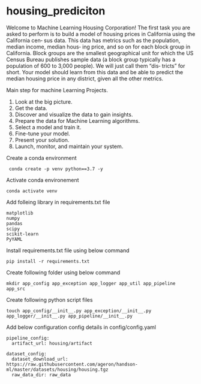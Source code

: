 # housing_prediciton
Welcome to Machine Learning Housing Corporation! The first task you are asked to perform is to build a model of housing prices in California using the California cen‐ sus data. This data has metrics such as the population, median income, median hous‐ ing price, and so on for each block group in California. Block groups are the smallest geographical unit for which the US Census Bureau publishes sample data (a block group typically has a population of 600 to 3,000 people). We will just call them “dis‐ tricts” for short. Your model should learn from this data and be able to predict the median housing price in any district, given all the other metrics.


Main step for machine Learning Projects.
1. Look at the big picture.
2. Get the data.
3. Discover and visualize the data to gain insights.
4. Prepare the data for Machine Learning algorithms.
5. Select a model and train it.
6. Fine-tune your model.
7. Present your solution.
8. Launch, monitor, and maintain your system.

Create a conda environment
```
 conda create -p venv python==3.7 -y
```
Activate conda environement
```
conda activate venv
```

Add folleing library in requirements.txt file
```
matplotlib
numpy
pandas
scipy 
scikit-learn
PyYAML
```
Install requirements.txt file using below command
```
pip install -r requirements.txt
```

Create following folder using below command
```
mkdir app_config app_exception app_logger app_util app_pipeline app_src
```

Create following python script files
```
touch app_config/__init__.py app_exception/__init__.py app_logger/__init__.py app_pipeline/__init__.py 
```





Add below configuration config details in config/config.yaml
```
pipeline_config:
  artifact_url: housing/artifact

dataset_config:
  dataset_download_url: https://raw.githubusercontent.com/ageron/handson-ml/master/datasets/housing/housing.tgz
  raw_data_dir: raw_data


  ```



